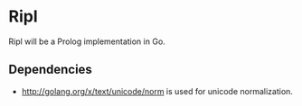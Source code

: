 Ripl
==================================================

Ripl will be a Prolog implementation in Go.

Dependencies
--------------------------------------------------
- http://golang.org/x/text/unicode/norm is used for unicode normalization.
